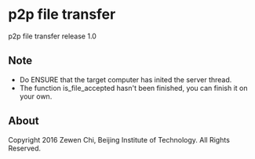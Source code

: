 # p2p file transfer

p2p file transfer release 1.0

## Note

- Do ENSURE that the target computer has inited the server thread.
- The function is_file_accepted hasn't been finished, you can finish it on your own.

## About

Copyright 2016 Zewen Chi, Beijing Institute of Technology.
All Rights Reserved.